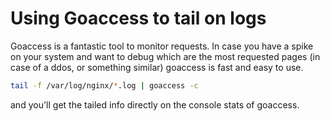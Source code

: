# Using Goaccess to tail on logs

Goaccess is a fantastic tool to monitor requests.
In case you have a spike on your system and want to debug which are the most requested pages (in case of a ddos, or something similar) goaccess is fast and easy to use.

```bash
tail -f /var/log/nginx/*.log | goaccess -c
```

and you'll get the tailed info directly on the console stats of goaccess.